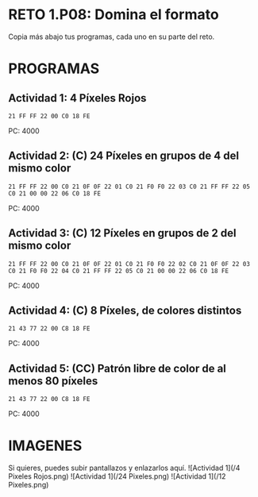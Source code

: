 # RETO 1.P08: Domina el formato
Copia más abajo tus programas, cada uno en su parte del reto.

# PROGRAMAS

## Actividad 1: 4 Píxeles Rojos
```
21 FF FF 22 00 C0 18 FE
```
PC: 4000

## Actividad 2: (C) 24 Píxeles en grupos de 4 del mismo color
```
21 FF FF 22 00 C0 21 0F 0F 22 01 C0 21 F0 F0 22 03 C0 21 FF FF 22 05 C0 21 00 00 22 06 C0 18 FE
```
PC: 4000

## Actividad 3: (C) 12 Píxeles en grupos de 2 del mismo color
```
21 FF FF 22 00 C0 21 0F 0F 22 01 C0 21 F0 F0 22 02 C0 21 0F 0F 22 03 C0 21 F0 F0 22 04 C0 21 FF FF 22 05 C0 21 00 00 22 06 C0 18 FE
```
PC: 4000

## Actividad 4: (C) 8 Píxeles, de colores distintos
```
21 43 77 22 00 C8 18 FE
```
PC: 4000
## Actividad 5: (CC) Patrón libre de color de al menos 80 píxeles
```
21 43 77 22 00 C8 18 FE
```
PC: 4000

# IMAGENES
Si quieres, puedes subir pantallazos y enlazarlos aquí.
![Actividad 1](/4 Pixeles Rojos.png)
![Actividad 1](/24 Pixeles.png)
![Actividad 1](/12 Pixeles.png)

